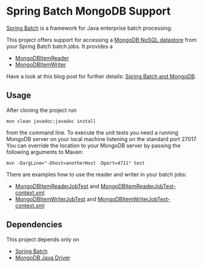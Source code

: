 # Spring Batch MongoDB Support

[Spring Batch](http://static.springsource.org/spring-batch) is a framework for Java enterprise batch processing.

This project offers support for accessing a [MongoDB NoSQL datastore](http://www.mongodb.org) from your Spring Batch batch jobs. It provides a

* [MongoDBItemReader](https://github.com/ttrelle/spring-batch-mongodb-support/blob/master/src/main/java/org/springframework/batch/item/mongodb/MongoDBItemReader.java)
* [MongoDBItemWriter](https://github.com/ttrelle/spring-batch-mongodb-support/blob/master/src/main/java/org/springframework/batch/item/mongodb/MongoDBItemWriter.java)

Have a look at this blog post for further details: [Spring Batch and MongoDB](http://blog.codecentric.de/en/2012/11/spring-batch-mongodb).

## Usage

After cloning the project run

	mvn clean javadoc:javadoc install
	
from the command line. To execute the unit tests you need a running MongoDB server on your local machine listening on the
standard port 27017. You can override the location to your MongoDB server by passing the following arguments to Maven:

	mvn -DargLine="-Dhost=anotherHost -Dport=4711" test

There are examples how to use the reader and writer in your batch jobs:

* [MongoDBItemReaderJobTest](https://github.com/ttrelle/spring-batch-mongodb-support/blob/master/src/test/java/org/springframework/batch/item/mongodb/MongoDBItemReaderJobTest.java) and
  [MongoDBItemReaderJobTest-context.xml](https://github.com/ttrelle/spring-batch-mongodb-support/blob/master/src/test/resources/org/springframework/batch/item/mongodb/MongoDBItemReaderJobTest-context.xml)
* [MongoDBItemWriterJobTest](https://github.com/ttrelle/spring-batch-mongodb-support/blob/master/src/test/java/org/springframework/batch/item/mongodb/MongoDBItemWriterJobTest.java) and
  [MongoDBItemWriterJobTest-context.xml](https://github.com/ttrelle/spring-batch-mongodb-support/blob/master/src/test/resources/org/springframework/batch/item/mongodb/MongoDBItemWriterJobTest-context.xml)

## Dependencies

This project depends only on
* [Spring Batch](https://github.com/SpringSource/spring-batch)
* [MongoDB Java Driver](https://github.com/mongodb/mongo-java-driver)
